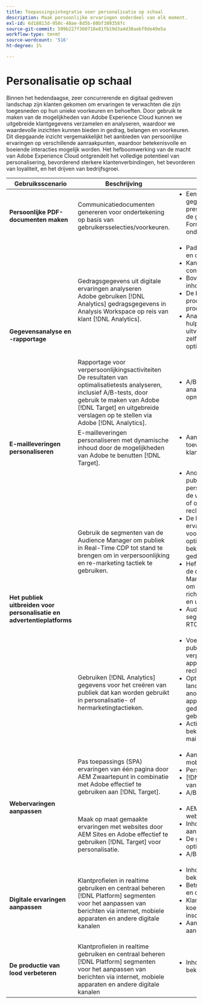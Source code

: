```yaml
---
title: Toepassingsintegratie voor personalisatie op schaal
description: Maak persoonlijke ervaringen onderdeel van elk moment.
exl-id: 6d18813d-950c-40ae-8d5b-80bf389358fc
source-git-commit: 509b227f360718e81fb19d3a4d30aebf9de49e5a
workflow-type: tm+mt
source-wordcount: '516'
ht-degree: 1%

---
```


# Personalisatie op schaal

Binnen het hedendaagse, zeer concurrerende en digitaal gedreven landschap zijn klanten gekomen om ervaringen te verwachten die zijn toegesneden op hun unieke voorkeuren en behoeften. Door gebruik te maken van de mogelijkheden van Adobe Experience Cloud kunnen we uitgebreide klantgegevens verzamelen en analyseren, waardoor we waardevolle inzichten kunnen bieden in gedrag, belangen en voorkeuren. Dit diepgaande inzicht vergemakkelijkt het aanbieden van persoonlijke ervaringen op verschillende aanraakpunten, waardoor betekenisvolle en boeiende interacties mogelijk worden. Het hefboomwerking van de macht van Adobe Experience Cloud ontgrendelt het volledige potentieel van personalisering, bevorderend sterkere klantenverbindingen, het bevorderen van loyaliteit, en het drijven van bedrijfsgroei.

<table>
 <thead>
    <tr>
      <th>Gebruiksscenario</th>
      <th>Beschrijving</th>
      <th>Voorbeelden</th>
      <th>Toepassingen</th>
    </tr>
  </thead>
  <tbody>
    <tr>
      <td><strong>Persoonlijke PDF-documenten maken</strong></td>
      <td>
        Communicatiedocumenten genereren voor ondertekening op basis van gebruikersselecties/voorkeuren.
      </td>
      <td>
        <ul style="margin-top: 0;">
          <li>
            Een dynamisch gegenereerde NDA presenteren op basis van de gegevens van een AEM Forms-verzending voor ondertekening
          </li>
        </ul>
      </td>
      <td>
        <a
          href="../integrations-between-applications/experience-manager/experience-manager-acrobat-sign.md"
          target="_blank"
          rel="noopener noreferrer"
          >AEM Forms en ondertekenen</a
        >
      </td>
    </tr>
    <tr>
      <td rowspan="2"><strong>Gegevensanalyse en -rapportage</strong></td>
      <td>
        Gedragsgegevens uit digitale ervaringen analyseren <br />Adobe gebruiken
        [!DNL Analytics] gedragsgegevens in Analysis Workspace op reis van klant
        [!DNL Analytics].
      </td>
      <td>
        <ul style="margin-top: 0;">
          <li>Paden omzetten van boven en onder analyseren</li>
          <li>Kanaalbetrokkenheid en conversie analyseren</li>
          <li>Bovenste weergegeven inhoud begrijpen</li>
          <li>De beste productcategorieën en producten begrijpen</li>
          <li>
            Analyse van het hulpmiddelgebruik uitvoeren om zelfbedieningservaringen te optimaliseren
          </li>
        </ul>
      </td>
      <td>
        <a
          href="../integrations-between-applications/analytics/analytics-customer-journey-analytics.md"
          target="_blank"
          rel="noopener noreferrer"
          >[!DNL Analytics] en Klantenreis [!DNL Analytics]</a
        >
      </td>
    </tr>
    <tr>
      <td>
        Rapportage voor verpersoonlijkingsactiviteiten<br />De resultaten van optimalisatietests analyseren, inclusief A/B-tests, door gebruik te maken van Adobe [!DNL Target] en uitgebreide verslagen op te stellen via Adobe [!DNL Analytics].
      </td>
      <td>
        <ul style="margin-top: 0;">
          <li>A/B-testresultaten tonen in analyserapporten met opmaak</li>
        </ul>
      </td>
      <td>
        <a
          href="../integrations-between-applications/analytics/analytics-target.md"
          target="_blank"
          rel="noopener noreferrer"
          >[!DNL Analytics] en [!DNL Target]</a
        >
      </td>
    </tr>
    <tr>
      <td><strong>E-mailleveringen personaliseren</strong></td>
      <td>
        E-mailleveringen personaliseren met dynamische inhoud door de mogelijkheden van Adobe te benutten [!DNL Target].
      </td>
      <td>
        <ul style="margin-top: 0;">
          <li>Aangepaste aanbiedingen toevoegen aan e-mails van klanten</li>
        </ul>
      </td>
      <td>
        <a
          href="../integrations-between-applications/campaign//campaign-target.md"
          target="_blank"
          rel="noopener noreferrer"
          >[!DNL Campaign] en [!DNL Target]</a
        >
      </td>
    </tr>
    <tr>
      <td rowspan="2">
        <strong>Het publiek uitbreiden voor personalisatie en advertentieplatforms</strong>
      </td>
      <td>
        Gebruik de segmenten van de Audience Manager om publiek in Real-Time CDP tot stand te brengen om in verpersoonlijking en re-marketing tactiek te gebruiken.
      </td>
      <td>
        <ul style="margin-top: 0;">
          <li>
            Anonieme digitale publieksgerichtheid en personalisatie uitvoeren op de website, de mobiele app of op ondersteunde reclamekanalen
          </li>
          <li>
            De landingspagina en de ervaringen met voorafgaande verificatie optimaliseren op basis van bekende apparaat- en gedragseigenschappen
          </li>
          <li>
            Hefboomwerking het van de derde Audience Manager gegevensnetwerk om uw publiek voor het richten verder te verfijnen en uit te breiden
          </li>
          <li>Audience Manager-segmenten delen met RTCDP</li>
        </ul>
      </td>
      <td>
        <a
          href="../integrations-between-applications/aam/aam-rtcdp.md"
          target="_blank"
          rel="noopener noreferrer"
          >Audience Manager en realtime klantgegevens [!DNL Platform]</a
        >
      </td>
    </tr>
    <tr>
      <td>
        Gebruiken [!DNL Analytics] gegevens voor het creëren van publiek dat kan worden gebruikt in personalisatie- of hermarketingtactieken.
      </td>
      <td>
        <ul style="margin-top: 0;">
          <li>
            Voer digitale publieksgerichte en verpersoonlijking op apparaten of gesteunde reclamekanalen uit.
          </li>
          <li>
            Optimaliseer bekende klant landende pagina's en anonieme ervaringen die op apparaat en gedragsattributen worden gebaseerd.
          </li>
          <li>Activeer het publiek naar bekende kanalen, zoals e-mail en SMS.</li>
        </ul>
      </td>
      <td>
        <a
          href="../integrations-between-applications/analytics/analytics-customer-journey-analytics.md"
          target="_blank"
          rel="noopener noreferrer"
          >[!DNL Analytics] en realtime klantgegevens [!DNL Platform]</a
        >
      </td>
    </tr>
    <tr>
      <td rowspan="2"><strong>Webervaringen aanpassen</strong></td>
      <td>
        Pas toepassings (SPA) ervaringen van één pagina door AEM Zwaartepunt in combinatie met Adobe effectief te gebruiken aan [!DNL Target].
      </td>
      <td>
        <ul style="margin-top: 0;">
          <li>Aanpassing van SPA en mobiele apps</li>
          <li>Persoonlijke API-reacties.</li>
          <li>[!DNL Target]rd levering van inhoud.</li>
          <li>A/B-testvariaties.</li>
        </ul>
      </td>
      <td>
        <a
          href="../integrations-between-applications/experience-manager/experience-manager-target.md"
          target="_blank"
          rel="noopener noreferrer"
          >AEM zonder kop en [!DNL Target]</a
        >
      </td>
    </tr>
    <tr>
      <td>
        Maak op maat gemaakte ervaringen met websites door AEM Sites en Adobe effectief te gebruiken [!DNL Target] voor personalisatie.
      </td>
      <td>
        <ul style="margin-top: 0;">
          <li>AEM aanpassen van websites.</li>
          <li>Inhoud van websites aanpassen.</li>
          <li>De gebruikerservaring optimaliseren.</li>
          <li>A/B-testvariaties.</li>
        </ul>
      </td>
      <td>
        <a
          href="../integrations-between-applications/experience-manager/experience-manager-target.md"
          target="_blank"
          rel="noopener noreferrer"
          >AEM Sites en [!DNL Target]</a
        >
      </td>
    </tr>
    <tr>
      <td><strong>Digitale ervaringen aanpassen</strong></td>
      <td>
        Klantprofielen in realtime gebruiken en centraal beheren [!DNL Platform] segmenten voor het aanpassen van berichten via internet, mobiele apparaten en andere digitale kanalen
      </td>
      <td>
        <ul style="margin-top: 0;">
          <li>Inhoud aanpassen aan bekende bezoekers</li>
          <li>Betrouwbaarheidsverklaring en deelname vergroten</li>
          <li>Klanten met een risico op koeling identificeren en inschakelen</li>
          <li>Aanpassing in realtime aanbieding</li>
        </ul>
      </td>
      <td>
        <a
          href="../integrations-between-applications/rtcdp/rtcdp-target.md"
          target="_blank"
          rel="noopener noreferrer"
          >Real-time klantgegevens [!DNL Platform] en [!DNL Target]</a
        >
      </td>
    </tr>
    <tr>
      <td><strong>De productie van lood verbeteren</strong></td>
      <td>
        Klantprofielen in realtime gebruiken en centraal beheren [!DNL Platform] segmenten voor het aanpassen van berichten via internet, mobiele apparaten en andere digitale kanalen
      </td>
      <td>
        <ul style="margin-top: 0;">
          <li>Inhoud aanpassen aan bekende bezoekers</li>
        </ul>
      </td>
      <td>
        <a
          href="../integrations-between-applications/rtcdp/rtcdp-target.md"
          target="_blank"
          rel="noopener noreferrer"
          >Real-time klantgegevens [!DNL Platform] en [!DNL Target]</a
        >
      </td>
    </tr>
  </tbody>
</table>
